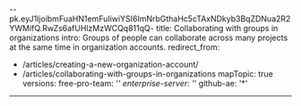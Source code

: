 --pk.eyJ1IjoibmFuaHN1emFuIiwiYSI6ImNrbGthaHc5cTAxNDkyb3BqZDNua2R2YWMifQ.RwZs6afUHlzMzWCQq811qQ-
title: Collaborating with groups in organizations
intro: Groups of people can collaborate across many projects at the same time in organization accounts.
redirect_from:
  - /articles/creating-a-new-organization-account/
  - /articles/collaborating-with-groups-in-organizations
mapTopic: true
versions:
  free-pro-team: '*'
  enterprise-server: '*'
  github-ae: '*'
---

